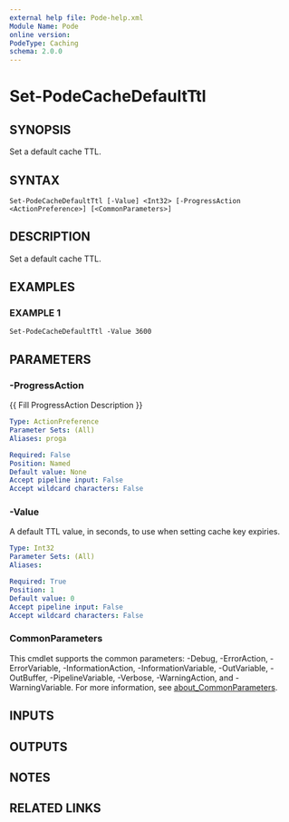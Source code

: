 ```yaml
---
external help file: Pode-help.xml
Module Name: Pode
online version:
PodeType: Caching
schema: 2.0.0
---
```


# Set-PodeCacheDefaultTtl

## SYNOPSIS
Set a default cache TTL.

## SYNTAX

```
Set-PodeCacheDefaultTtl [-Value] <Int32> [-ProgressAction <ActionPreference>] [<CommonParameters>]
```

## DESCRIPTION
Set a default cache TTL.

## EXAMPLES

### EXAMPLE 1
```
Set-PodeCacheDefaultTtl -Value 3600
```

## PARAMETERS

### -ProgressAction
{{ Fill ProgressAction Description }}

```yaml
Type: ActionPreference
Parameter Sets: (All)
Aliases: proga

Required: False
Position: Named
Default value: None
Accept pipeline input: False
Accept wildcard characters: False
```

### -Value
A default TTL value, in seconds, to use when setting cache key expiries.

```yaml
Type: Int32
Parameter Sets: (All)
Aliases:

Required: True
Position: 1
Default value: 0
Accept pipeline input: False
Accept wildcard characters: False
```

### CommonParameters
This cmdlet supports the common parameters: -Debug, -ErrorAction, -ErrorVariable, -InformationAction, -InformationVariable, -OutVariable, -OutBuffer, -PipelineVariable, -Verbose, -WarningAction, and -WarningVariable. For more information, see [about_CommonParameters](http://go.microsoft.com/fwlink/?LinkID=113216).

## INPUTS

## OUTPUTS

## NOTES

## RELATED LINKS
